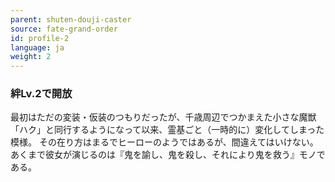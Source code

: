```yaml
---
parent: shuten-douji-caster
source: fate-grand-order
id: profile-2
language: ja
weight: 2
---
```


### 絆Lv.2で開放

最初はただの変装・仮装のつもりだったが、千歳周辺でつかまえた小さな魔獣「ハク」と同行するようになって以来、霊基ごと（一時的に）変化してしまった模様。
その在り方はまるでヒーローのようではあるが、間違えてはいけない。
あくまで彼女が演じるのは『鬼を諭し、鬼を殺し、それにより鬼を救う』モノである。
